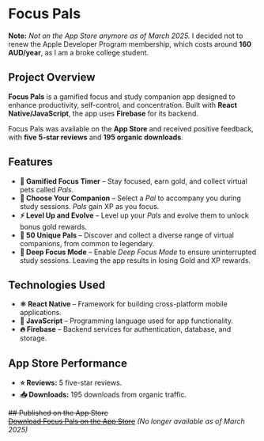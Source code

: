 # Focus Pals

**Note:** *Not on the App Store anymore as of March 2025.* I decided not to renew the Apple Developer Program membership, which costs around **160 AUD/year**, as I am a broke college student.

## Project Overview
**Focus Pals** is a gamified focus and study companion app designed to enhance productivity, self-control, and concentration. Built with **React Native/JavaScript**, the app uses **Firebase** for its backend.  

Focus Pals was available on the **App Store** and received positive feedback, with **five 5-star reviews** and **195 organic downloads**.

## Features
- **🎯 Gamified Focus Timer** – Stay focused, earn gold, and collect virtual pets called *Pals*.
- **🐾 Choose Your Companion** – Select a *Pal* to accompany you during study sessions. *Pals* gain XP as you focus.
- **⚡ Level Up and Evolve** – Level up your *Pals* and evolve them to unlock bonus gold rewards.
- **🔎 50 Unique Pals** – Discover and collect a diverse range of virtual companions, from common to legendary.
- **🚀 Deep Focus Mode** – Enable *Deep Focus Mode* to ensure uninterrupted study sessions. Leaving the app results in losing Gold and XP rewards.

## Technologies Used
- **⚛️ React Native** – Framework for building cross-platform mobile applications.
- **📜 JavaScript** – Programming language used for app functionality.
- **🔥 Firebase** – Backend services for authentication, database, and storage.

## App Store Performance
- **⭐ Reviews:** 5 five-star reviews.
- **📥 Downloads:** 195 downloads from organic traffic.

~~## Published on the App Store~~  
~~[Download Focus Pals on the App Store](https://apps.apple.com/us/app/focus-pals/id6478242535)~~ *(No longer available as of March 2025)*
